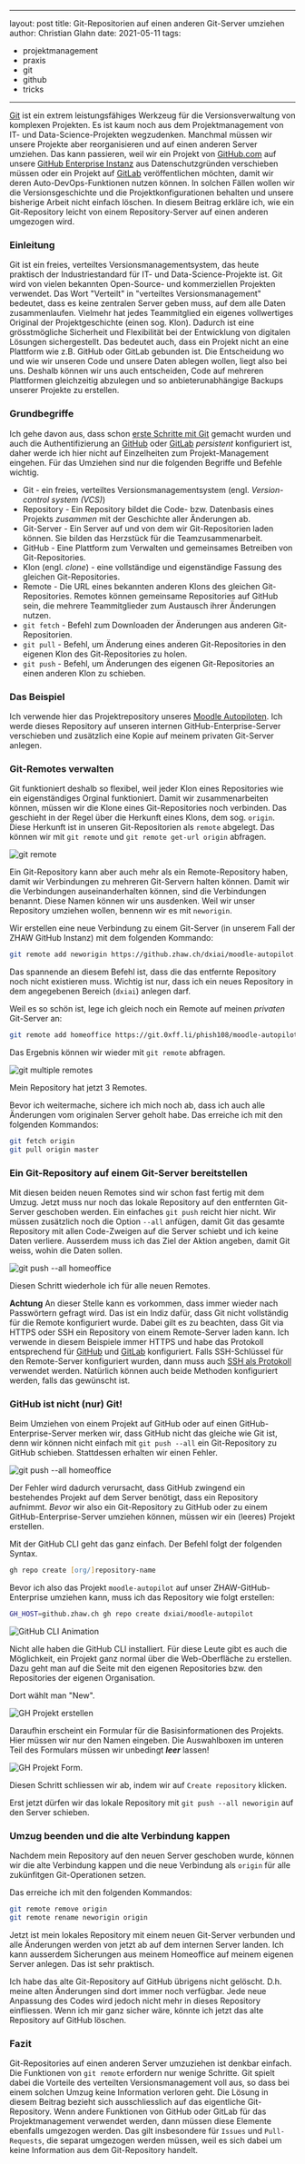 
---
layout: post
title: Git-Repositorien auf einen anderen Git-Server umziehen
author: Christian Glahn
date: 2021-05-11
tags: 
- projektmanagement
- praxis
- git
- github
- tricks
---


[Git](https://git-scm.com/) ist ein extrem leistungsfähiges Werkzeug für die Versionsverwaltung von komplexen Projekten. Es ist kaum noch aus dem Projektmanagement von IT- und Data-Science-Projekten wegzudenken. Manchmal müssen wir unsere Projekte aber reorganisieren und auf einen anderen Server umziehen. Das kann passieren, weil wir ein Projekt von [GitHub.com](https://github.com) auf unsere [GitHub Enterprise Instanz](https://github.zhaw.ch) aus Datenschutzgründen verschieben müssen oder ein Projekt auf [GitLab](https://gitlab.com) veröffentlichen möchten, damit wir deren Auto-DevOps-Funktionen nutzen können. In solchen Fällen wollen wir die Versionsgeschichte und die Projektkonfigurationen behalten und unsere bisherige Arbeit nicht einfach löschen. In diesem Beitrag erkläre ich, wie ein Git-Repository leicht von einem Repository-Server auf einen anderen umgezogen wird. 

### Einleitung

Git ist ein freies, verteiltes Versionsmanagementsystem, das heute praktisch der Industriestandard für IT- und Data-Science-Projekte ist. Git wird von vielen bekannten Open-Source- und kommerziellen Projekten verwendet. Das Wort "Verteilt" in "verteiltes Versionsmanagement" bedeutet, dass es keine zentralen Server geben muss, auf dem alle Daten zusammenlaufen. Vielmehr hat jedes Teammitglied ein eigenes vollwertiges Original der Projektgeschichte (einen sog. Klon). Dadurch ist eine grösstmögliche Sicherheit und Flexibilität bei der Entwicklung von digitalen Lösungen sichergestellt. Das bedeutet auch, dass ein Projekt nicht an eine Plattform wie z.B. GitHub oder GitLab gebunden ist. Die Entscheidung wo und wie wir unseren Code und unsere Daten ablegen wollen, liegt also bei uns. Deshalb können wir uns auch entscheiden, Code auf mehreren Plattformen gleichzeitig abzulegen und so anbieterunabhängige Backups unserer Projekte zu erstellen.

### Grundbegriffe

Ich gehe davon aus, dass schon [erste Schritte mit Git](https://git-scm.com/book/en/v2/Getting-Started-First-Time-Git-Setup) gemacht wurden und auch die Authentifizierung an [GitHub](https://docs.github.com/en/github/getting-started-with-github/caching-your-github-credentials-in-git) oder [GitLab](https://docs.gitlab.com/ee/gitlab-basics/start-using-git.html#git-authentication-methods) *persistent* konfiguriert ist, daher werde ich hier nicht auf Einzelheiten zum Projekt-Management eingehen. Für das Umziehen sind nur die folgenden Begriffe und Befehle wichtig. 

- Git - ein freies, verteiltes Versionsmanagementsystem (engl. *Version-control system (VCS)*)
- Repository - Ein Repository bildet die Code- bzw. Datenbasis eines Projekts *zusammen* mit der Geschichte aller Änderungen ab. 
- Git-Server - Ein Server auf und von dem wir Git-Repositorien laden können. Sie bilden das Herzstück für die Teamzusammenarbeit.
- GitHub - Eine Plattform zum Verwalten und gemeinsames Betreiben von Git-Repositories.
- Klon (engl. *clone*) - eine vollständige und eigenständige Fassung des gleichen Git-Repositories.
- Remote - Die URL eines bekannten anderen Klons des gleichen Git-Repositories. Remotes können gemeinsame Repositories auf GitHub sein, die mehrere Teammitglieder zum Austausch ihrer Änderungen nutzen.
- `git fetch` - Befehl zum Downloaden der Änderungen aus anderen Git-Repositorien.
- `git pull` - Befehl, um Änderung eines anderen Git-Repositories in den eigenen Klon des Git-Repositories zu holen.
- `git push` - Befehl, um Änderungen des eigenen Git-Repositories an einen anderen Klon zu schieben.

### Das Beispiel

Ich verwende hier das Projektrepository unseres [Moodle Autopiloten](https://github.com/dxiai/moodle-autopilot). Ich werde dieses Repository auf unseren internen GitHub-Enterprise-Server verschieben und zusätzlich eine Kopie auf meinem privaten Git-Server anlegen. 

### Git-Remotes verwalten

Git funktioniert deshalb so flexibel, weil jeder Klon eines Repositories wie ein eigenständiges Orginal funktioniert. Damit wir zusammenarbeiten können, müssen wir die Klone eines Git-Repositories noch verbinden. Das geschieht in der Regel über die Herkunft eines Klons, dem sog. `origin`. Diese Herkunft ist in unseren Git-Repositorien als `remote` abgelegt. Das können wir mit `git remote` und `git remote get-url origin` abfragen. 

![git remote](/assets/images/post_20210413/git_remote.png)

Ein Git-Repository kann aber auch mehr als ein Remote-Repository haben, damit wir Verbindungen zu mehreren Git-Servern halten können. Damit wir die Verbindungen auseinanderhalten können, sind die Verbindungen benannt. Diese Namen können wir uns ausdenken. Weil wir unser Repository umziehen wollen, bennenn wir es mit `neworigin`.

Wir erstellen eine neue Verbindung zu einem Git-Server (in unserem Fall der ZHAW GitHub Instanz) mit dem folgenden Kommando:

```zsh
git remote add neworigin https://github.zhaw.ch/dxiai/moodle-autopilot.git
```

Das spannende an diesem Befehl ist, dass die das entfernte Repository noch nicht existieren muss. Wichtig ist nur, dass ich ein neues Repository in dem angegebenen Bereich (`dxiai`) anlegen darf. 

Weil es so schön ist, lege ich gleich noch ein Remote auf meinen *privaten* Git-Server an: 

```zsh
git remote add homeoffice https://git.0xff.li/phish108/moodle-autopilot.git
```

Das Ergebnis können wir wieder mit `git remote` abfragen. 

![git multiple remotes](/assets/images/post_20210413/git_multiremote.png)

Mein Repository hat jetzt 3 Remotes. 

Bevor ich weitermache, sichere ich mich noch ab, dass ich auch alle Änderungen vom originalen Server geholt habe. Das erreiche ich mit den folgenden Kommandos:

```zsh
git fetch origin
git pull origin master
```

### Ein Git-Repository auf einem Git-Server bereitstellen

Mit diesen beiden neuen Remotes sind wir schon fast fertig mit dem Umzug. Jetzt muss nur noch das lokale Repository auf den entfernten Git-Server geschoben werden. Ein einfaches `git push` reicht hier nicht. Wir müssen zusätzlich noch die Option `--all` anfügen, damit Git das gesamte Repository mit allen Code-Zweigen auf die Server schiebt und ich keine Daten verliere. Ausserdem muss ich das Ziel der Aktion angeben, damit Git weiss, wohin die Daten sollen.

![git push --all homeoffice](/assets/images/post_20210413/git_push_newremote.png)

Diesen Schritt wiederhole ich für alle neuen Remotes. 

**Achtung** An dieser Stelle kann es vorkommen, dass immer wieder nach Passwörtern gefragt wird. Das ist ein Indiz dafür, dass Git nicht vollständig für die Remote konfiguriert wurde. Dabei gilt es zu beachten, dass Git via HTTPS oder SSH ein Repository von einem Remote-Server laden kann. Ich verwende in diesem Beispiele immer HTTPS und habe das Protokoll entsprechend für [GitHub](https://docs.github.com/en/github/getting-started-with-github/caching-your-github-credentials-in-git) und [GitLab](https://docs.gitlab.com/ee/gitlab-basics/start-using-git.html#git-authentication-methods) konfiguriert. Falls SSH-Schlüssel für den Remote-Server konfiguriert wurden, dann muss auch [SSH als Protokoll](https://docs.github.com/en/github/getting-started-with-github/about-remote-repositories) verwendet werden. Natürlich können auch beide Methoden konfiguriert werden, falls das gewünscht ist. 

### GitHub ist nicht (nur) Git!

Beim Umziehen von einem Projekt auf GitHub oder auf einen GitHub-Enterprise-Server merken wir, dass GitHub nicht das gleiche wie Git ist, denn wir können nicht einfach mit `git push --all` ein Git-Repository zu GitHub schieben. Stattdessen erhalten wir einen Fehler.

![git push --all homeoffice](/assets/images/post_20210413/git_push_github.png)

Der Fehler wird dadurch verursacht, dass GitHub zwingend ein bestehendes Projekt auf dem Server benötigt, dass ein Repository aufnimmt. *Bevor* wir also ein Git-Repository zu GitHub oder zu einem GitHub-Enterprise-Server umziehen können, müssen wir ein (leeres) Projekt erstellen. 

Mit der GitHub CLI geht das ganz einfach. Der Befehl folgt der folgenden Syntax.

```zsh
gh repo create [org/]repository-name
```

Bevor ich also das Projekt `moodle-autopilot` auf unser ZHAW-GitHub-Enterprise umziehen kann, muss ich das Repository wie folgt erstellen: 

```zsh
GH_HOST=github.zhaw.ch gh repo create dxiai/moodle-autopilot
```

![GitHub CLI Animation](/assets/images/post_20210413/gh_cli_repo_create.gif)

Nicht alle haben die GitHub CLI installiert. Für diese Leute gibt es auch die Möglichkeit, ein Projekt ganz normal über die Web-Oberfläche zu erstellen.
Dazu geht man auf die Seite mit den eigenen Repositories bzw. den Repositories der eigenen Organisation. 

Dort wählt man "New".

![GH Projekt erstellen](/assets/images/post_20210413/gh_newproject.png)

Daraufhin erscheint ein Formular für die Basisinformationen des Projekts. Hier müssen wir nur den Namen eingeben. Die Auswahlboxen im unteren Teil des Formulars müssen wir unbedingt ***leer*** lassen!

![GH Projekt Form](/assets/images/post_20210413/gh_projectoptions.png).

Diesen Schritt schliessen wir ab, indem wir auf `Create repository` klicken. 

Erst jetzt dürfen wir das lokale Repository mit `git push --all neworigin` auf den Server schieben. 

### Umzug beenden und die alte Verbindung kappen

Nachdem mein Repository auf den neuen Server geschoben wurde, können wir die alte Verbindung kappen und die neue Verbindung als `origin` für alle zukünfitgen Git-Operationen setzen. 

Das erreiche ich mit den folgenden Kommandos: 

```zsh
git remote remove origin
git remote rename neworigin origin
```

Jetzt ist mein lokales Repository mit einem neuen Git-Server verbunden und alle Änderungen werden von jetzt ab auf dem internen Server landen. 
Ich kann ausserdem Sicherungen aus meinem Homeoffice auf meinem eigenen Server anlegen. Das ist sehr praktisch. 

Ich habe das alte Git-Repository auf GitHub übrigens nicht gelöscht. D.h. meine alten Änderungen sind dort immer noch verfügbar. Jede neue Anpassung des Codes wird jedoch nicht mehr in dieses Repository einfliessen. Wenn ich mir ganz sicher wäre, könnte ich jetzt das alte Repository auf GitHub löschen.

### Fazit

Git-Repositories auf einen anderen Server umzuziehen ist denkbar einfach. Die Funktionen von `git remote` erfordern nur wenige Schritte. Git spielt dabei die Vorteile des verteilten Versionsmanagement voll aus, so dass bei einem solchen Umzug keine Information verloren geht. Die Lösung in diesem Beitrag bezieht sich ausschliesslich auf das eigentliche Git-Repository. Wenn andere Funktionen von GitHub oder GitLab für das Projektmanagement verwendet werden, dann müssen diese Elemente ebenfalls umgezogen werden. Das gilt insbesondere für `Issues` und `Pull-Requests`, die separat umgezogen werden müssen, weil es sich dabei um keine Information aus dem Git-Repository handelt.  
